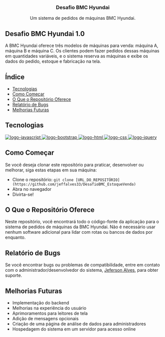 <h3 align="center">Desafio BMC Hyundai</h3>

<p align="center">
    Um sistema de pedidos de máquinas BMC Hyundai.
</p>


## Desafio BMC Hyundai 1.0

A BMC Hyundai oferece três modelos de máquinas para venda: máquina A, máquina B e máquina C. Os clientes podem fazer pedidos dessas máquinas em quantidades variáveis, e o sistema reserva as máquinas e exibe os dados do pedido, estoque e fabricação na tela.

## Índice

- [Tecnologias](#Tecnologias)
- [Como Começar](#Como-Começar)
- [O Que o Repositório Oferece](#O-Que-o-Repositório-Oferece)
- [Relatório de Bugs](#Relatório-de-Bugs)
- [Melhorias Futuras](#Melhorias-Futuras)


## Tecnologias

<div class="main">
    <a href="#">
      <img alt="logo-javascript" aling="center" src="https://img.shields.io/badge/JavaScript-F7DF1E?style=for-the-badge&logo=javascript&logoColor=black">
    </a>
    <a href="#">
      <img alt="logo-bootstrap" aling="center" src="https://img.shields.io/badge/Bootstrap-563D7C?style=for-the-badge&logo=bootstrap&logoColor=white">
    </a>
    <a href="#">
      <img alt="logo-html" aling="center" src="https://img.shields.io/badge/HTML5-E34F26?style=for-the-badge&logo=html5&logoColor=white">
    </a>
    <a href="#">
      <img alt="logo-css" aling="center" src="https://img.shields.io/badge/CSS3-1572B6?style=for-the-badge&logo=css3&logoColor=white">
    </a>
    <a href="#">
      <img alt="logo-jquery" aling="center" src="https://img.shields.io/badge/jQuery-0769AD?style=for-the-badge&logo=jquery&logoColor=white">
    </a>
</div>


## Como Começar

Se você deseja clonar este repositório para praticar, desenvolver ou melhorar, siga estas etapas em sua máquina:

- Clone o repositório: `git clone [URL_DO_REPOSITÓRIO](https://github.com/jeffalves33/DesafioBMC_EstoqueVenda)`
- Abra no navegador
- Divirta-se!


## O Que o Repositório Oferece

Neste repositório, você encontrará todo o código-fonte da aplicação para o sistema de pedidos de máquinas da BMC Hyundai. Não é necessário usar nenhum software adicional para lidar com rotas ou bancos de dados por enquanto.


## Relatório de Bugs

Se você encontrar bugs ou problemas de compatibilidade, entre em contato com o administrador/desenvolvedor do sistema, [Jeferson Alves](https://github.com/jeffalves33), para obter suporte.


## Melhorias Futuras

- Implementação do backend
- Melhorias na experiência do usuário
- Aprimoramentos para leitores de tela
- Adição de mensagens opcionais
- Criação de uma página de análise de dados para administradores
- Hospedagem do sistema em um servidor para acesso online
